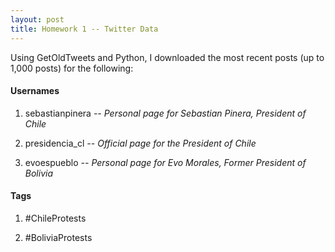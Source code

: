 ```yaml
---
layout: post
title: Homework 1 -- Twitter Data
---
```


Using GetOldTweets and Python, I downloaded the most recent posts (up to 1,000 posts) for the following:

#### **Usernames**
1. sebastianpinera
  *-- Personal page for Sebastian Pinera, President of Chile*

2. presidencia_cl
*-- Official page for the President of Chile*

3. evoespueblo
*-- Personal page for Evo Morales, Former President of Bolivia*

#### **Tags**

1. #ChileProtests

2. #BoliviaProtests
